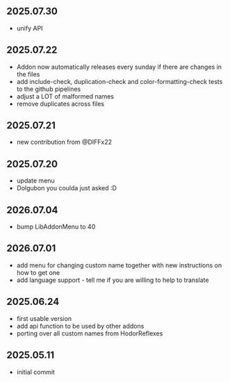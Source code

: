 ## 2025.07.30
- unify API

## 2025.07.22
- Addon now automatically releases every sunday if there are changes in the files
- add include-check, duplication-check and color-formatting-check tests to the github pipelines
- adjust a LOT of malformed names
- remove duplicates across files

## 2025.07.21
- new contribution from @DIFFx22

## 2025.07.20
- update menu
- Dolgubon you coulda just asked :D

## 2026.07.04
- bump LibAddonMenu to 40

## 2026.07.01
- add menu for changing custom name together with new instructions on how to get one
- add language support - tell me if you are willing to help to translate

## 2025.06.24
- first usable version
- add api function to be used by other addons
- porting over all custom names from HodorReflexes

## 2025.05.11
- initial commit